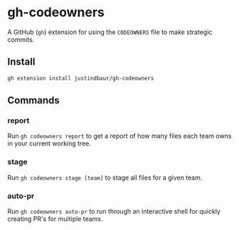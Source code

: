 # gh-codeowners

A GitHub (`gh`) extension for using the `CODEOWNERS` file to make strategic commits.

## Install

```bash
gh extension install justindbaur/gh-codeowners
```

## Commands

### report

Run `gh codeowners report` to get a report of how many files each team owns in your current working tree.

### stage

Run `gh codeowners stage [team]` to stage all files for a given team.

### auto-pr

Run `gh codeowners auto-pr` to run through an interactive shell for quickly creating PR's for multiple teams.
